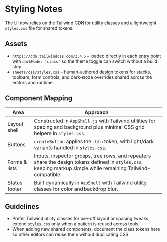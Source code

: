 # Styling Notes

The UI now relies on the Tailwind CDN for utility classes and a lightweight `styles.css` file for shared tokens.

## Assets

- `https://cdn.tailwindcss.com/3.4.5` – loaded directly in each entry point with `darkMode: 'class'` so the theme toggle can switch without a build step.
- `sheets/css/styles.css` – human-authored design tokens for stacks, toolbars, form controls, and dark-mode overrides shared across the editors and runtime.

## Component Mapping

| Area | Approach |
|------|----------|
| Layout shell | Constructed in `AppShell.js` with Tailwind utilities for spacing and background plus minimal CSS grid helpers in `styles.css`. |
| Buttons | `createButton` applies the `.btn` token, with light/dark variants handled in `styles.css`. |
| Forms & lists | Inputs, inspector groups, tree rows, and repeaters share the design tokens defined in `styles.css`, keeping markup simple while remaining Tailwind-compatible. |
| Status footer | Built dynamically in `AppShell` with Tailwind utility classes for color and backdrop blur. |

## Guidelines

- Prefer Tailwind utility classes for one-off layout or spacing tweaks; extend `styles.css` only when a pattern is reused across tools.
- When adding new shared components, document the class tokens here so other editors can reuse them without duplicating CSS.
